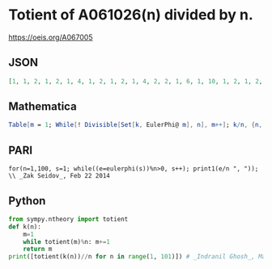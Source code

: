 # Totient of A061026\(n\) divided by n\.
https://oeis.org/A067005
## JSON
```JSON
[1, 1, 2, 1, 2, 1, 4, 1, 2, 1, 2, 1, 4, 2, 2, 1, 6, 1, 10, 1, 2, 1, 2, 1, 4, 2, 2, 1, 2, 1, 10, 1, 2, 3, 2, 1, 4, 5, 2, 1, 2, 1, 4, 1, 4, 1, 6, 1, 4, 2, 2, 1, 2, 1, 2, 1, 4, 1, 12, 1, 6, 5, 2, 1, 2, 1, 4, 2, 2, 1, 8, 1, 4, 2, 2, 3, 6, 1, 4, 1, 2, 1, 2, 1, 12, 2, 4, 1, 2, 2, 6, 1, 4, 3, 2, 1, 4, 2, 2, 1]
```
## Mathematica
```Mathematica
Table[m = 1; While[! Divisible[Set[k, EulerPhi@ m], n], m++]; k/n, {n, 100}] (* _Michael De Vlieger_, Mar 18 2017 *)
```
## PARI
```PARI
for(n=1,100, s=1; while((e=eulerphi(s))%n>0, s++); print1(e/n ", ")); \\ _Zak Seidov_, Feb 22 2014
```
## Python
```Python
from sympy.ntheory import totient
def k(n):
    m=1
    while totient(m)%n: m+=1
    return m
print([totient(k(n))//n for n in range(1, 101)]) # _Indranil Ghosh_, Mar 18 2017
```
